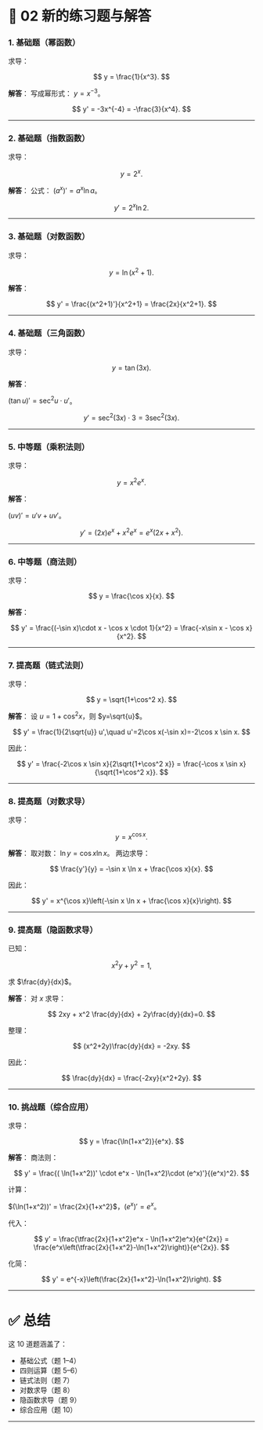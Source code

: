 # 📘 02 新的练习题与解答

### 1. 基础题（幂函数）

求导：

$$
y = \frac{1}{x^3}.
$$

**解答**：
写成幂形式： $y=x^{-3}$。

$$
y' = -3x^{-4} = -\frac{3}{x^4}.
$$

---

### 2. 基础题（指数函数）

求导：

$$
y = 2^x.
$$

**解答**：
公式： $(a^x)' = a^x \ln a$。

$$
y' = 2^x \ln 2.
$$

---

### 3. 基础题（对数函数）

求导：

$$
y = \ln(x^2+1).
$$

**解答**：

$$
y' = \frac{(x^2+1)'}{x^2+1} = \frac{2x}{x^2+1}.
$$

---

### 4. 基础题（三角函数）

求导：

$$
y = \tan(3x).
$$

**解答**：

$(\tan u)' = \sec^2 u \cdot u'$。

$$
y' = \sec^2(3x)\cdot 3 = 3\sec^2(3x).
$$

---

### 5. 中等题（乘积法则）

求导：

$$
y = x^2 e^x.
$$

**解答**：

$(uv)' = u'v + uv'$。

$$
y' = (2x)e^x + x^2 e^x = e^x(2x+x^2).
$$

---

### 6. 中等题（商法则）

求导：

$$
y = \frac{\cos x}{x}.
$$

**解答**：

$$
y' = \frac{(-\sin x)\cdot x - \cos x \cdot 1}{x^2}
= \frac{-x\sin x - \cos x}{x^2}.
$$

---

### 7. 提高题（链式法则）

求导：

$$
y = \sqrt{1+\cos^2 x}.
$$

**解答**：
设 $u=1+\cos^2 x$，则 $y=\sqrt{u}$。

$$
y' = \frac{1}{2\sqrt{u}} u',\quad u'=2\cos x(-\sin x)=-2\cos x \sin x.
$$

因此：

$$
y' = \frac{-2\cos x \sin x}{2\sqrt{1+\cos^2 x}}
= \frac{-\cos x \sin x}{\sqrt{1+\cos^2 x}}.
$$

---

### 8. 提高题（对数求导）

求导：

$$
y = x^{\cos x}.
$$

**解答**：
取对数： $\ln y = \cos x \ln x$。
两边求导：

$$
\frac{y'}{y} = -\sin x \ln x + \frac{\cos x}{x}.
$$

因此：

$$
y' = x^{\cos x}\left(-\sin x \ln x + \frac{\cos x}{x}\right).
$$

---

### 9. 提高题（隐函数求导）

已知：

$$
x^2y + y^2 = 1,
$$

求 $\frac{dy}{dx}$。

**解答**：
对 $x$ 求导：

$$
2xy + x^2 \frac{dy}{dx} + 2y\frac{dy}{dx}=0.
$$

整理：

$$
(x^2+2y)\frac{dy}{dx} = -2xy.
$$

因此：

$$
\frac{dy}{dx} = \frac{-2xy}{x^2+2y}.
$$

---

### 10. 挑战题（综合应用）

求导：

$$
y = \frac{\ln(1+x^2)}{e^x}.
$$

**解答**：
商法则：

$$
y' = \frac{( \ln(1+x^2))' \cdot e^x - \ln(1+x^2)\cdot (e^x)'}{(e^x)^2}.
$$

计算：

$(\ln(1+x^2))' = \frac{2x}{1+x^2}$，$(e^x)'=e^x$。

代入：

$$
y' = \frac{\tfrac{2x}{1+x^2}e^x - \ln(1+x^2)e^x}{e^{2x}}
= \frac{e^x\left(\tfrac{2x}{1+x^2}-\ln(1+x^2)\right)}{e^{2x}}.
$$

化简：

$$
y' = e^{-x}\left(\frac{2x}{1+x^2}-\ln(1+x^2)\right).
$$

---

# ✅ 总结

这 10 道题涵盖了：

* 基础公式（题 1–4）
* 四则运算（题 5–6）
* 链式法则（题 7）
* 对数求导（题 8）
* 隐函数求导（题 9）
* 综合应用（题 10）

---


